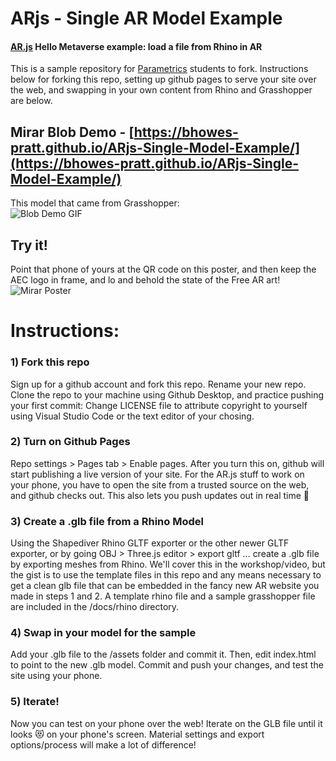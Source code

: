 # ARjs - Single AR Model Example
#### [AR.js](https://ar-js-org.github.io/AR.js-Docs/) Hello Metaverse example: load a file from Rhino in AR
This is a sample repository for [Parametrics](https://parametrics.space/) students to fork.  Instructions below for forking this repo, setting up github pages to serve your site over the web, and swapping in your own content from Rhino and Grasshopper are below.  


## Mirar Blob Demo - [https://bhowes-pratt.github.io/ARjs-Single-Model-Example/](https://bhowes-pratt.github.io/ARjs-Single-Model-Example/)
This model that came from Grasshopper:  
![Blob Demo GIF](https://github.com/bhowes-tt/Markerceratops/blob/main/docs/Markerceratops_MirarBlobDemo.gif)

## Try it!
Point that phone of yours at the QR code on this poster, and then keep the AEC logo in frame, and lo and behold the state of the Free AR art! 
![Mirar Poster](https://github.com/bhowes-tt/Markerceratops/blob/main/docs/Markerceratops_MirarBlobPoster.png)


# Instructions:

### 1) Fork this repo
Sign up for a github account and fork this repo.  Rename your new repo.  Clone the repo to your machine using Github Desktop, and practice pushing your first commit: Change LICENSE file to attribute copyright to yourself using Visual Studio Code or the text editor of your chosing.

### 2) Turn on Github Pages
Repo settings > Pages tab > Enable pages.  After you turn this on, github will start publishing a live version of your site.  For the AR.js stuff to work on your phone, you have to open the site from a trusted source on the web, and github checks out.  This also lets you push updates out in real time 🤙

### 3) Create a .glb file from a Rhino Model
Using the Shapediver Rhino GLTF exporter or the other newer GLTF exporter, or by going OBJ > Three.js editor > export gltf ... create a .glb file by exporting meshes from Rhino.  We'll cover this in the workshop/video, but the gist is to use the template files in this repo and any means necessary to get a clean glb file that can be embedded in the fancy new AR website you made in steps 1 and 2.  A template rhino file and a sample grasshopper file are included in the /docs/rhino directory.

### 4) Swap in your model for the sample
Add your .glb file to the /assets folder and commit it.  Then, edit index.html to point to the new .glb model.  Commit and push your changes, and test the site using your phone.

### 5) Iterate!
Now you can test on your phone over the web!  Iterate on the GLB file until it looks 😻 on your phone's screen.  Material settings and export options/process will make a lot of difference!  
